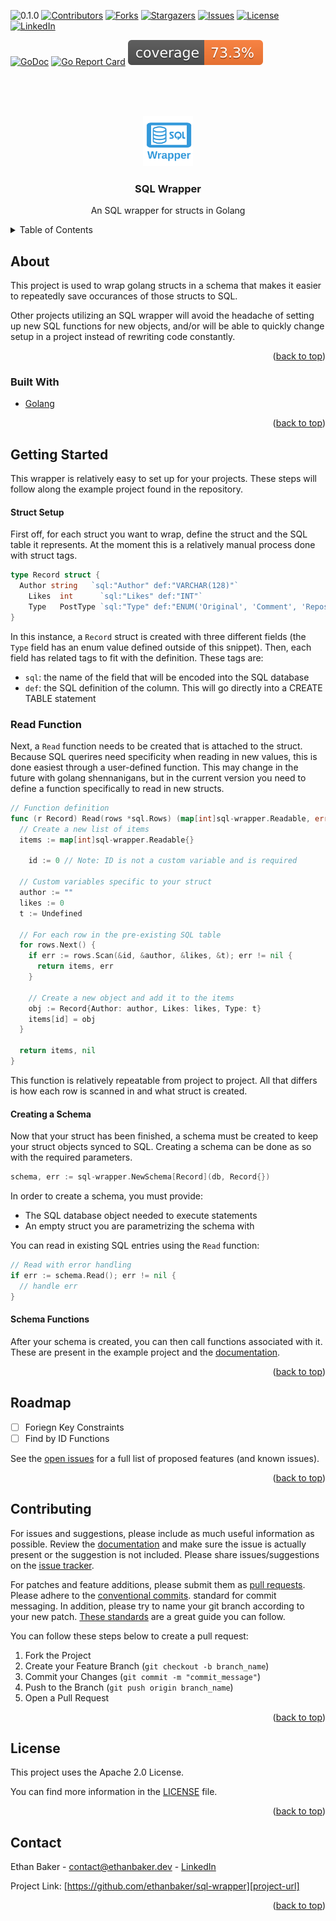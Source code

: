 <!--
  Created by: Ethan Baker (contact@ethanbaker.dev)
  
  Adapted from:
    https://github.com/othneildrew/Best-README-Template/

Here are different preset "variables" that you can search and replace in this template.
`path_to_logo`
`path_to_demo`
-->

<div id="top"></div>

<!-- PROJECT SHIELDS/BUTTONS -->
<!-- 
  Netlify buttons:
[![Netlify Status]()]()
  Golang specific buttons:
-->
![0.1.0](https://img.shields.io/badge/status-0.1.0-red)
[![Contributors][contributors-shield]][contributors-url]
[![Forks][forks-shield]][forks-url]
[![Stargazers][stars-shield]][stars-url]
[![Issues][issues-shield]][issues-url]
[![License][license-shield]][license-url]
[![LinkedIn][linkedin-shield]][linkedin-url]


[![GoDoc](https://godoc.org/github.com/ethanbaker/sql-wrapper?status.svg)](https://godoc.org/github.com/ethanbaker/sql-wrapper)
[![Go Report Card](https://goreportcard.com/badge/github.com/ethanbaker/sql-wrapper)](https://goreportcard.com/report/github.com/ethanbaker/sql-wrapper)
[![Go Coverage](./docs/go-coverage.svg)](./docs/go-coverage.svg)


<!-- PROJECT LOGO -->
<br><br><br>
<div align="center">
  <a href="https://github.com/ethanbaker/sql-wrapper">
    <img src="./docs/logo.png" alt="Logo" width="80" height="80">
  </a>

  <h3 align="center">SQL Wrapper</h3>

  <p align="center">
    An SQL wrapper for structs in Golang
  </p>
</div>


<!-- TABLE OF CONTENTS -->
<details>
  <summary>Table of Contents</summary>
  <ol>
    <li>
      <a href="#about-the-project">About</a>
      <ul>
        <li><a href="#built-with">Built With</a></li>
      </ul>
    </li>
    <li>
      <a href="#getting-started">Getting Started</a>
      <ul>
        <li><a href="#struct-setup">Struct Setup</a></li>
        <li><a href="#read-function">Read Function</a></li>
        <li><a href="#creating-a-schema">Creating a Schema</a></li>
        <li><a href="#schema-functions">Schema Functions</a></li>
      </ul>
    </li>
    <li><a href="#roadmap">Roadmap</a></li>
    <li><a href="#contributing">Contributing</a></li>
    <li><a href="#license">License</a></li>
    <li><a href="#contact">Contact</a></li>
  </ol>
</details>


<!-- ABOUT -->
## About

This project is used to wrap golang structs in a schema that makes it easier to repeatedly save occurances of those structs to SQL. 

Other projects utilizing an SQL wrapper will avoid the headache of setting up new SQL functions for new objects, and/or will be able to quickly change setup in a project instead of rewriting code constantly.

<p align="right">(<a href="#top">back to top</a>)</p>


### Built With

* [Golang](https://go.dev/)

<p align="right">(<a href="#top">back to top</a>)</p>


<!-- GETTING STARTED -->
## Getting Started

This wrapper is relatively easy to set up for your projects. These steps will follow along the example project found in the repository.

#### Struct Setup

First off, for each struct you want to wrap, define the struct and the SQL table it represents. At the moment this is a relatively manual process done with struct tags.

```go
type Record struct {
  Author string   `sql:"Author" def:"VARCHAR(128)"`
	Likes  int      `sql:"Likes" def:"INT"`
	Type   PostType `sql:"Type" def:"ENUM('Original', 'Comment', 'Repost')"`
}
```

In this instance, a `Record` struct is created with three different fields (the `Type` field has an enum value defined outside of this snippet). Then, each field has related tags to fit with the definition. These tags are:
* `sql`: the name of the field that will be encoded into the SQL database
* `def`: the SQL definition of the column. This will go directly into a CREATE TABLE statement

### Read Function

Next, a `Read` function needs to be created that is attached to the struct. Because SQL querires need specificity when reading in new values, this is done easiest through a user-defined function. This may change in the future with golang shennanigans, but in the current version you need to define a function specifically to read in new structs.

```go
// Function definition
func (r Record) Read(rows *sql.Rows) (map[int]sql-wrapper.Readable, error) {
  // Create a new list of items
  items := map[int]sql-wrapper.Readable{}

	id := 0 // Note: ID is not a custom variable and is required

  // Custom variables specific to your struct
  author := ""
  likes := 0
  t := Undefined

  // For each row in the pre-existing SQL table
  for rows.Next() {
    if err := rows.Scan(&id, &author, &likes, &t); err != nil {
      return items, err
    }

    // Create a new object and add it to the items
    obj := Record{Author: author, Likes: likes, Type: t}
    items[id] = obj
  }

  return items, nil
}
```

This function is relatively repeatable from project to project. All that differs is how each row is scanned in and what struct is created.

#### Creating a Schema

Now that your struct has been finished, a schema must be created to keep your struct objects synced to SQL. Creating a schema can be done as so with the required parameters.

```go
schema, err := sql-wrapper.NewSchema[Record](db, Record{})
```

In order to create a schema, you must provide:
* The SQL database object needed to execute statements
* An empty struct you are parametrizing the schema with

You can read in existing SQL entries using the `Read` function:

```go
// Read with error handling
if err := schema.Read(); err != nil {
  // handle err
}
```

#### Schema Functions

After your schema is created, you can then call functions associated with it. These are present in the example project and the [documentation][documentation-url].

<p align="right">(<a href="#top">back to top</a>)</p>


<!-- ROADMAP -->
## Roadmap

- [ ] Foriegn Key Constraints
- [ ] Find by ID Functions

See the [open issues][issues-url] for a full list of proposed features (and known issues).

<p align="right">(<a href="#top">back to top</a>)</p>


<!-- CONTRIBUTING -->
## Contributing

For issues and suggestions, please include as much useful information as possible.
Review the [documentation][documentation-url] and make sure the issue is actually
present or the suggestion is not included. Please share issues/suggestions on the
[issue tracker][issues-url].

For patches and feature additions, please submit them as [pull requests][pulls-url]. 
Please adhere to the [conventional commits][conventional-commits-url]. standard for
commit messaging. In addition, please try to name your git branch according to your
new patch. [These standards][conventional-branches-url] are a great guide you can follow.

You can follow these steps below to create a pull request:

1. Fork the Project
2. Create your Feature Branch (`git checkout -b branch_name`)
3. Commit your Changes (`git commit -m "commit_message"`)
4. Push to the Branch (`git push origin branch_name`)
5. Open a Pull Request

<p align="right">(<a href="#top">back to top</a>)</p>


<!-- LICENSE -->
## License

This project uses the Apache 2.0 License.

You can find more information in the [LICENSE][license-url] file.

<p align="right">(<a href="#top">back to top</a>)</p>


<!-- CONTACT -->
## Contact

Ethan Baker - contact@ethanbaker.dev - [LinkedIn][linkedin-url]

Project Link: [https://github.com/ethanbaker/sql-wrapper][project-url]

<p align="right">(<a href="#top">back to top</a>)</p>


<!-- MARKDOWN LINKS & IMAGES -->
<!-- https://www.markdownguide.org/basic-syntax/#reference-style-links -->
[contributors-shield]: https://img.shields.io/github/contributors/ethanbaker/sql-wrapper.svg
[forks-shield]: https://img.shields.io/github/forks/ethanbaker/sql-wrapper.svg
[stars-shield]: https://img.shields.io/github/stars/ethanbaker/sql-wrapper.svg
[issues-shield]: https://img.shields.io/github/issues/ethanbaker/sql-wrapper.svg
[license-shield]: https://img.shields.io/github/license/ethanbaker/sql-wrapper.svg
[linkedin-shield]: https://img.shields.io/badge/-LinkedIn-black.svg?logo=linkedin&colorB=555

[contributors-url]: <https://github.com/ethanbaker/sql-wrapper/graphs/contributors>
[forks-url]: <https://github.com/ethanbaker/sql-wrapper/network/members>
[stars-url]: <https://github.com/ethanbaker/sql-wrapper/stargazers>
[issues-url]: <https://github.com/ethanbaker/sql-wrapper/issues>
[pulls-url]: <https://github.com/ethanbaker/sql-wrapper/pulls>
[license-url]: <https://github.com/ethanbaker/sql-wrapper/blob/master/LICENSE>
[linkedin-url]: <https://linkedin.com/in/ethandbaker>
[project-url]: <https://github.com/ethanbaker/sql-wrapper>

[documentation-url]: <https://godoc.org/github.com/ethanbaker/sql-wrapper>

[conventional-commits-url]: <https://www.conventionalcommits.org/en/v1.0.0/#summary>
[conventional-branches-url]: <https://docs.microsoft.com/en-us/azure/devops/repos/git/git-branching-guidance?view=azure-devops>